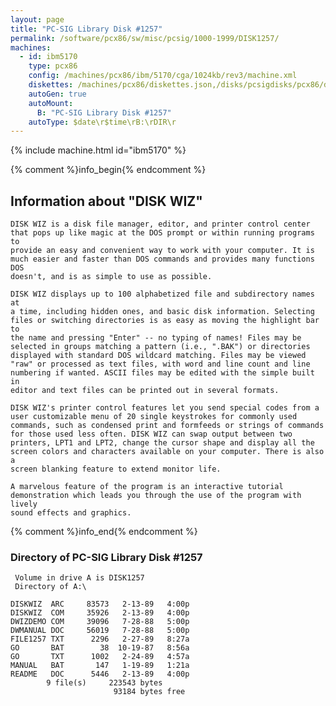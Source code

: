 ```yaml
---
layout: page
title: "PC-SIG Library Disk #1257"
permalink: /software/pcx86/sw/misc/pcsig/1000-1999/DISK1257/
machines:
  - id: ibm5170
    type: pcx86
    config: /machines/pcx86/ibm/5170/cga/1024kb/rev3/machine.xml
    diskettes: /machines/pcx86/diskettes.json,/disks/pcsigdisks/pcx86/diskettes.json
    autoGen: true
    autoMount:
      B: "PC-SIG Library Disk #1257"
    autoType: $date\r$time\rB:\rDIR\r
---
```


{% include machine.html id="ibm5170" %}

{% comment %}info_begin{% endcomment %}

## Information about "DISK WIZ"

    DISK WIZ is a disk file manager, editor, and printer control center
    that pops up like magic at the DOS prompt or within running programs to
    provide an easy and convenient way to work with your computer. It is
    much easier and faster than DOS commands and provides many functions DOS
    doesn't, and is as simple to use as possible.
    
    DISK WIZ displays up to 100 alphabetized file and subdirectory names at
    a time, including hidden ones, and basic disk information. Selecting
    files or switching directories is as easy as moving the highlight bar to
    the name and pressing "Enter" -- no typing of names! Files may be
    selected in groups matching a pattern (i.e., ".BAK") or directories
    displayed with standard DOS wildcard matching. Files may be viewed
    "raw" or processed as text files, with word and line count and line
    numbering if wanted. ASCII files may be edited with the simple built in
    editor and text files can be printed out in several formats.
    
    DISK WIZ's printer control features let you send special codes from a
    user customizable menu of 20 single keystrokes for commonly used
    commands, such as condensed print and formfeeds or strings of commands
    for those used less often. DISK WIZ can swap output between two
    printers, LPT1 and LPT2, change the cursor shape and display all the
    screen colors and characters available on your computer. There is also a
    screen blanking feature to extend monitor life.
    
    A marvelous feature of the program is an interactive tutorial
    demonstration which leads you through the use of the program with lively
    sound effects and graphics.
{% comment %}info_end{% endcomment %}


### Directory of PC-SIG Library Disk #1257

     Volume in drive A is DISK1257
     Directory of A:\

    DISKWIZ  ARC     83573   2-13-89   4:00p
    DISKWIZ  COM     35926   2-13-89   4:00p
    DWIZDEMO COM     39096   7-28-88   5:00p
    DWMANUAL DOC     56019   7-28-88   5:00p
    FILE1257 TXT      2296   2-27-89   8:27a
    GO       BAT        38  10-19-87   8:56a
    GO       TXT      1002   2-24-89   4:57a
    MANUAL   BAT       147   1-19-89   1:21a
    README   DOC      5446   2-13-89   4:00p
            9 file(s)     223543 bytes
                           93184 bytes free

